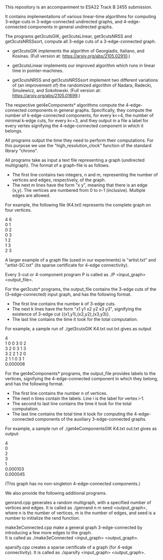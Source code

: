 This repository is an accompaniment to ESA22 Track B 2455 submission.

It contains implementations of various linear-time algorithms for computing 3-edge-cuts in 3-edge-connected undirected graphs, and 4-edge-connected components in general undirected graphs.

The programs get3cutsGIK, get3cutsLinear, get3cutsNRSS and get3cutsNRSSsort, compute all 3-edge cuts of a 3-edge-connected graph.

 * get3cutsGIK implements the algorithm of Georgiadis, Italiano, and Kosinas. (Full version at: https://arxiv.org/abs/2105.02910.)

 * get3cutsLinear implements our improved algorithm which runs in linear time in pointer-machines.

 * get3cutsNRSS and get3cutsNRSSsort implement two different variations of (an improvement of) the randomized algorithm of Nadara, Radecki, Smulewicz, and Sokołowski. (Full version at: https://arxiv.org/abs/2105.01699.) 

The respective get4eComponents* algorithms compute the 4-edge-connected components in general graphs. Specifically, they compute the number of k-edge-connected components, for every k<=4, the number of minimal k-edge cuts, for every k<=3, and they output in a file a label for every vertex signifying the 4-edge-connected component in which it belongs.

All programs output the time they need to perform their computations. For this purpose we use the "high_resolution_clock" function of the standard library "chrono".

All programs take as input a text file representing a graph (undirected multigraph).
The format of a graph-file is as follows.
 * The first line contains two integers, n and m, representing the number of vertices and edges, respectively, of the graph.
 * The next m lines have the form "x y", meaning that there is an edge (x,y).
The vertices are numbered from 0 to n-1 (inclusive).
Multiple edges are allowed.

For example, the following file (K4.txt) represents the complete graph on four vertices.

4 6  
0 1  
0 2  
0 3  
1 2  
1 3  
2 3  

A larger example of a graph file (used in our experiments) is "artist.txt" and "artist-SC.txt" (its sparse certificate for 4-edge connectivity).

Every 3-cut or 4-component program P is called as ./P <input_graph> <output_file>.

For the get3cuts* programs, the output_file contains the 3-edge cuts of the (3-edge-connected) input graph, and has the following format.
  * The first line contains the number k of 3-edge cuts.
  * The next k lines have the form "x1 y1 x2 y2 x3 y3", signifying the existence of 3-edge cut {(x1,y1),(x2,y2),(x3,y3)}.
  * The last line contains the time it took for the total computation.

For example, a sample run of ./get3cutsGIK K4.txt out.txt gives as output

4  
1 0 0 3 0 2  
3 2 0 3 1 3  
3 2 2 1 2 0  
2 1 1 0 3 1  
0.000008


For the get4eComponents* programs, the output_file provides labels to the vertices, signifying the 4-edge-connected component in which they belong, and has the following format.
  * The first line contains the number n of vertices.
  * The next n lines contain the labels. Line i is the label for vertex i-1.
  * The second to last line contains the time it took for the total computation.
  * The last line contains the total time it took for computing the 4-edge-connected components of the auxiliary 3-edge-connected graphs.

For example, a sample run of ./get4eComponentsGIK K4.txt out.txt gives as output:

4  
0  
2  
3  
1  
0.000103  
0.000045

(This graph has no non-singleton 4-edge-connected components.)


We also provide the following additional programs.

genrand.cpp generates a random multigraph, with a specified number of vertices and edges.
It is called as ./genrand n m seed <output_graph>, where n is the number of vertices, m is the number of edges, and seed is a number to initialize the rand function.

make3eConnected.cpp make a general graph 3-edge-connected by introducing a few more edges to the graph.  
It is called as ./make3eConnected <input_graph> <output_graph>.

sparsify.cpp creates a sparse certificate of a graph (for 4-edge connectivity). It is called as ./sparsify <input_graph> <output_graph>.

